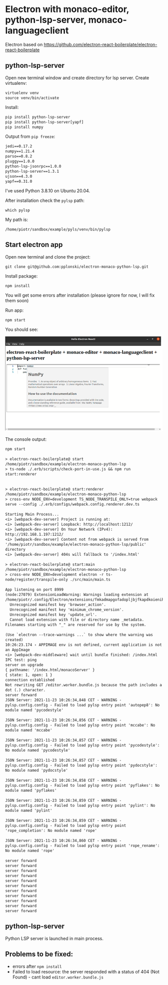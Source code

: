 # Electron with monaco-editor, python-lsp-server, monaco-languageclient

Electron based on https://github.com/electron-react-boilerplate/electron-react-boilerplate



## python-lsp-server

Open new terminal window and create directory for lsp server. Create virtualenv:

```
virtuelenv venv
source venv/bin/activate
```

Install:

```
pip install python-lsp-server
pip install python-lsp-server[yapf]
pip install numpy
```

Output from `pip freeze`:

```
jedi==0.17.2
numpy==1.21.4
parso==0.8.2
pluggy==1.0.0
python-lsp-jsonrpc==1.0.0
python-lsp-server==1.3.1
ujson==4.3.0
yapf==0.31.0
```

I've used Python 3.8.10 on Ubuntu 20.04.

After installation check the `pylsp` path:

```
which pylsp
```

My path is:

```
/home/piotr/sandbox/example/pyls/venv/bin/pylsp
```

## Start electron app

Open new terminal and clone the project:

```
git clone git@github.com:pplonski/electron-monaco-python-lsp.git
```

Install package:

```
npm install
```

You will get some errors after installation (please ignore for now, I will fix them soon)

Run app:

```
npm start
```

You should see:

![](./assets/screenshot.png)


The console output:

```
npm start

> electron-react-boilerplate@ start /home/piotr/sandbox/example/electron-monaco-python-lsp
> ts-node ./.erb/scripts/check-port-in-use.js && npm run start:renderer


> electron-react-boilerplate@ start:renderer /home/piotr/sandbox/example/electron-monaco-python-lsp
> cross-env NODE_ENV=development TS_NODE_TRANSPILE_ONLY=true webpack serve --config ./.erb/configs/webpack.config.renderer.dev.ts

Starting Main Process...
<i> [webpack-dev-server] Project is running at:
<i> [webpack-dev-server] Loopback: http://localhost:1212/
<i> [webpack-dev-server] On Your Network (IPv4): http://192.168.1.197:1212/
<i> [webpack-dev-server] Content not from webpack is served from '/home/piotr/sandbox/example/electron-monaco-python-lsp/public' directory
<i> [webpack-dev-server] 404s will fallback to '/index.html'

> electron-react-boilerplate@ start:main /home/piotr/sandbox/example/electron-monaco-python-lsp
> cross-env NODE_ENV=development electron -r ts-node/register/transpile-only ./src/main/main.ts

App listening on port 8999
(node:27079) ExtensionLoadWarning: Warnings loading extension at /home/piotr/.config/Electron/extensions/fmkadmapgofadopljbjfkapdkoienihi:
  Unrecognized manifest key 'browser_action'.
  Unrecognized manifest key 'minimum_chrome_version'.
  Unrecognized manifest key 'update_url'.
  Cannot load extension with file or directory name _metadata. Filenames starting with "_" are reserved for use by the system.

(Use `electron --trace-warnings ...` to show where the warning was created)
10:26:23.174 › APPIMAGE env is not defined, current application is not an AppImage
<i> [webpack-dev-middleware] wait until bundle finished: /index.html
IPC test: ping
server on upgrade
{ pathname: '/index.html/monacoServer' }
{ state: 1, open: 1 }
connection established
Not rewriting GET /editor.worker.bundle.js because the path includes a dot (.) character.
server forward
JSON Server: 2021-11-23 10:26:34,848 CET - WARNING - pylsp.config.config - Failed to load pylsp entry point 'autopep8': No module named 'pycodestyle'

JSON Server: 2021-11-23 10:26:34,856 CET - WARNING - pylsp.config.config - Failed to load pylsp entry point 'mccabe': No module named 'mccabe'

JSON Server: 2021-11-23 10:26:34,857 CET - WARNING - pylsp.config.config - Failed to load pylsp entry point 'pycodestyle': No module named 'pycodestyle'

JSON Server: 2021-11-23 10:26:34,857 CET - WARNING - pylsp.config.config - Failed to load pylsp entry point 'pydocstyle': No module named 'pydocstyle'

JSON Server: 2021-11-23 10:26:34,858 CET - WARNING - pylsp.config.config - Failed to load pylsp entry point 'pyflakes': No module named 'pyflakes'

JSON Server: 2021-11-23 10:26:34,859 CET - WARNING - pylsp.config.config - Failed to load pylsp entry point 'pylint': No module named 'pylint'

JSON Server: 2021-11-23 10:26:34,859 CET - WARNING - pylsp.config.config - Failed to load pylsp entry point 'rope_completion': No module named 'rope'

JSON Server: 2021-11-23 10:26:34,860 CET - WARNING - pylsp.config.config - Failed to load pylsp entry point 'rope_rename': No module named 'rope'

server forward
server forward
server forward
server forward
server forward
server forward
server forward
server forward
server forward
server forward
server forward

```


## python-lsp-server

Python LSP server is launched in main process.


## Problems to be fixed:

- errors after `npm install`
- Failed to load resource: the server responded with a status of 404 (Not Found) - cant load `editor.worker.bundle.js` 